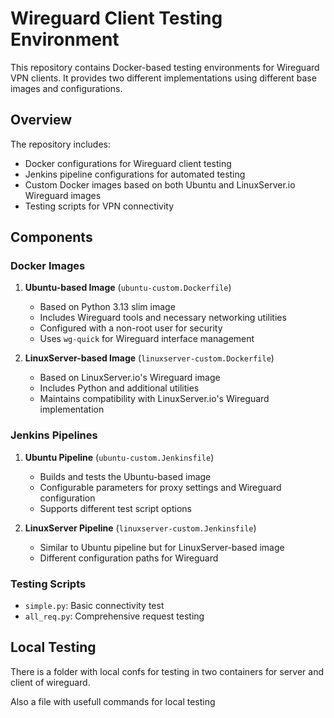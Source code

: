 # Wireguard Client Testing Environment

This repository contains Docker-based testing environments for Wireguard VPN clients. It provides two different implementations using different base images and configurations.

## Overview

The repository includes:
- Docker configurations for Wireguard client testing
- Jenkins pipeline configurations for automated testing
- Custom Docker images based on both Ubuntu and LinuxServer.io Wireguard images
- Testing scripts for VPN connectivity

## Components

### Docker Images

1. **Ubuntu-based Image** (`ubuntu-custom.Dockerfile`)
   - Based on Python 3.13 slim image
   - Includes Wireguard tools and necessary networking utilities
   - Configured with a non-root user for security
   - Uses `wg-quick` for Wireguard interface management

2. **LinuxServer-based Image** (`linuxserver-custom.Dockerfile`)
   - Based on LinuxServer.io's Wireguard image
   - Includes Python and additional utilities
   - Maintains compatibility with LinuxServer.io's Wireguard implementation

### Jenkins Pipelines

1. **Ubuntu Pipeline** (`ubuntu-custom.Jenkinsfile`)
   - Builds and tests the Ubuntu-based image
   - Configurable parameters for proxy settings and Wireguard configuration
   - Supports different test script options

2. **LinuxServer Pipeline** (`linuxserver-custom.Jenkinsfile`)
   - Similar to Ubuntu pipeline but for LinuxServer-based image
   - Different configuration paths for Wireguard

### Testing Scripts

- `simple.py`: Basic connectivity test
- `all_req.py`: Comprehensive request testing

## Local Testing

There is a folder with local confs for testing in two containers for server and client of wireguard.

Also a file with usefull commands for local testing




